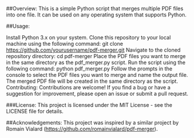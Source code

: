 ##Overview:
This is a simple Python script that merges multiple PDF files into one file. It can be used on any operating system that supports Python.

##Usage:

Install Python 3.x on your system.
Clone this repository to your local machine using the following command:
git clone https://github.com/yourusername/pdf-merger.git
Navigate to the cloned repository directory:
cd pdf-merger
Place the PDF files you want to merge in the same directory as the pdf_merger.py script.
Run the script using the following command:
python pdf_merger.py
Follow the prompts in the console to select the PDF files you want to merge and name the output file.
The merged PDF file will be created in the same directory as the script.
Contributing:
Contributions are welcome! If you find a bug or have a suggestion for improvement, please open an issue or submit a pull request.

###License:
This project is licensed under the MIT License - see the LICENSE file for details.

##Acknowledgements:
This project was inspired by a similar project by Romain Vialard (https://github.com/romainvialard/pdf-merger).
